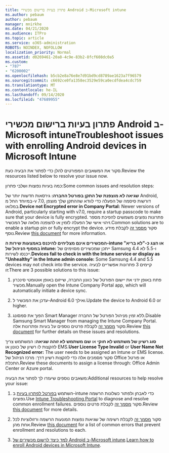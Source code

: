 ```yaml
---
title: פתרון בעיות ברישום מכשירי Android ב-Microsoft intune
ms.author: pebaum
author: pebaum
manager: mnirkhe
ms.date: 04/21/2020
ms.audience: ITPro
ms.topic: article
ms.service: o365-administration
ROBOTS: NOINDEX, NOFOLLOW
localization_priority: Normal
ms.assetid: d0269461-20a8-4c9e-83b2-8fcf608dc0a5
ms.custom:
- "787"
- "6200002"
ms.openlocfilehash: b5cb2e8a76e8e7d91bd9cd8789ae1623a7f96579
ms.sourcegitcommit: c6692ce0fa1358ec3529e59ca0ecdfdea4cdc759
ms.translationtype: MT
ms.contentlocale: he-IL
ms.lasthandoff: 09/14/2020
ms.locfileid: "47689955"
---
```

# <a name="troubleshoot-issues-with-enrolling-android-devices-in-microsoft-intune"></a><span data-ttu-id="2bec6-102">פתרון בעיות ברישום מכשירי Android ב-Microsoft intune</span><span class="sxs-lookup"><span data-stu-id="2bec6-102">Troubleshoot issues with enrolling Android devices in Microsoft Intune</span></span>

<span data-ttu-id="2bec6-103">סקור את המשאבים המפורטים להלן כדי לפתור את הבעיה כעת.</span><span class="sxs-lookup"><span data-stu-id="2bec6-103">Review the resources listed below to resolve your issue now.</span></span>
  
<span data-ttu-id="2bec6-104">כמה בעיות נפוצות ושלבי פתרון:</span><span class="sxs-lookup"><span data-stu-id="2bec6-104">Some common issues and resolution steps:</span></span>
  
 <span data-ttu-id="2bec6-105">**שגיאה לא מוצפנת של התקן בפורטל החברה:** גירסאות חדשות יותר של Android, במיוחד החל מ-v 7.0, דורשות סיסמה של הפעלה כדי לוודא שההתקן שלך מוצפן במלואו.</span><span class="sxs-lookup"><span data-stu-id="2bec6-105">**Device not Encrypted error in Company Portal:** Newer versions of Android, particularly starting with v7.0, require a startup passcode to make sure that your device is fully encrypted.</span></span> <span data-ttu-id="2bec6-106">פתרונות נפוצים משמשים להפיכת מספר זיהוי אישי של הפעלה לזמין או להצפנה מלאה של המכשיר.</span><span class="sxs-lookup"><span data-stu-id="2bec6-106">Common solutions are to enable a startup pin or fully encrypt the device.</span></span> <span data-ttu-id="2bec6-107">סקור [מסמך זה](https://docs.microsoft.com/intune-user-help/your-device-appears-encrypted-but-cp-says-otherwise-android) לקבלת מידע נוסף.</span><span class="sxs-lookup"><span data-stu-id="2bec6-107">Review [this document](https://docs.microsoft.com/intune-user-help/your-device-appears-encrypted-but-cp-says-otherwise-android) for more information.</span></span>
  
 <span data-ttu-id="2bec6-108">**המכשירים אינם מצליחים להיכנס באמצעות שירות ה-intune או הצג כ-"לא בריא" במסוף הניהול של intune:** ייתכן שמכשירים מסוימים של Samsung 4.4 ו-5.5 לא ייכנסו לשירות.</span><span class="sxs-lookup"><span data-stu-id="2bec6-108">**Devices fail to check in with the Intune service or display as "Unhealthy" in the Intune admin console:** Some Samsung 4.4 and 5.5 devices may not check into the service.</span></span> <span data-ttu-id="2bec6-109">קיימים 3 פתרונות אפשריים לבעיה זו:</span><span class="sxs-lookup"><span data-stu-id="2bec6-109">There are 3 possible solutions to this issue:</span></span>
  
1. <span data-ttu-id="2bec6-110">פתח באופן ידני את יישום הפורטל של כוונון החברה, שייזום באופן אוטומטי סינכרון מכשיר.</span><span class="sxs-lookup"><span data-stu-id="2bec6-110">Manually open the Intune Company Portal app, which will automatically initiate a device sync.</span></span>

2. <span data-ttu-id="2bec6-111">עדכן את המכשיר ל-Android 6.0 ואילך.</span><span class="sxs-lookup"><span data-stu-id="2bec6-111">Update the device to Android 6.0 or higher.</span></span>

3. <span data-ttu-id="2bec6-112">הפוך את סמסונג Smart Manager ללא זמין מניהול הפורטל של החברה.</span><span class="sxs-lookup"><span data-stu-id="2bec6-112">Disable Samsung Smart Manager from managing the Intune Company Portal.</span></span> <span data-ttu-id="2bec6-113">סקור [מסמך זה](https://docs.microsoft.com/intune-classic/troubleshoot/troubleshoot-device-enrollment-in-intune#devices-fail-to-check-in-with-the-intune-service-and-display-as-unhealthy-in-the-intune-admin-console) לקבלת פרטים נוספים על בעיות ופתרונות אלה.</span><span class="sxs-lookup"><span data-stu-id="2bec6-113">Review [this document](https://docs.microsoft.com/intune-classic/troubleshoot/troubleshoot-device-enrollment-in-intune#devices-fail-to-check-in-with-the-intune-service-and-display-as-unhealthy-in-the-intune-admin-console) for further details on these issues and resolutions.</span></span>

 <span data-ttu-id="2bec6-114">**סוג רשיון של משתמש לא חוקי** או **שם משתמש לא זוהה שגיאה:** המשתמש צריך להקצות לו רשיון של כוונון או EMS.</span><span class="sxs-lookup"><span data-stu-id="2bec6-114">**User License Type Invalid** or **User Name Not Recognized error:** The user needs to be assigned an Intune or EMS license.</span></span> <span data-ttu-id="2bec6-115">סקור מסמכים אלה כדי להקצות רשיון דרך: מרכז הניהול של Office או פורטל התכלת.</span><span class="sxs-lookup"><span data-stu-id="2bec6-115">Review these documents to assign a license through: Office Admin Center or Azure portal.</span></span>
  
<span data-ttu-id="2bec6-116">משאבים נוספים שיעזרו לך לפתור את הבעיה:</span><span class="sxs-lookup"><span data-stu-id="2bec6-116">Additional resources to help resolve your issue:</span></span>
  
1. <span data-ttu-id="2bec6-117">השתמש [בפורטל לפתרון בעיות](https://devicemanagement.microsoft.com/#blade/Microsoft_Intune_DeviceSettings/TroubleshootBlade) ב-intune כדי לאבחן ולפתור כשלונות הרשמה נפוצים.</span><span class="sxs-lookup"><span data-stu-id="2bec6-117">Use [Intune Troubleshooting Portal](https://devicemanagement.microsoft.com/#blade/Microsoft_Intune_DeviceSettings/TroubleshootBlade) to diagnose and resolve common enrollment failures.</span></span> <span data-ttu-id="2bec6-118">סקור [מסמך זה](https://docs.microsoft.com/intune/help-desk-operators) לקבלת פרטים נוספים.</span><span class="sxs-lookup"><span data-stu-id="2bec6-118">Review [this document](https://docs.microsoft.com/intune/help-desk-operators) for more details.</span></span>

2. <span data-ttu-id="2bec6-119">סקור [מסמך זה](https://docs.microsoft.com/intune-classic/Troubleshoot/troubleshoot-device-enrollment-in-intune) לקבלת רשימה של שגיאות נפוצות המונעות הרשמה ורזולוציות לכל אחת מהן.</span><span class="sxs-lookup"><span data-stu-id="2bec6-119">Review [this document](https://docs.microsoft.com/intune-classic/Troubleshoot/troubleshoot-device-enrollment-in-intune) for a list of common errors that prevent enrollment and resolutions to each.</span></span>

3. <span data-ttu-id="2bec6-120">[למד כיצד לרשום מכשירים של Android ב-Microsoft intune](https://docs.microsoft.com/intune/android-enroll).</span><span class="sxs-lookup"><span data-stu-id="2bec6-120">[Learn how to enroll Android devices in Microsoft Intune](https://docs.microsoft.com/intune/android-enroll).</span></span>
